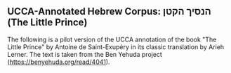 ## UCCA-Annotated Hebrew Corpus: הנסיך הקטן (The Little Prince)

The following is a pilot version of the UCCA annotation of the book "The Little Prince" by Antoine de Saint-Exupéry in its classic translation by Arieh Lerner. The text is taken from the Ben Yehuda project (https://benyehuda.org/read/4041).
